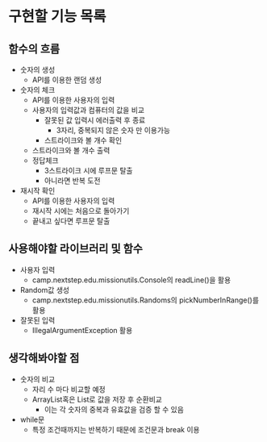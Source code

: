 # 구현할 기능 목록

## 함수의 흐름
- 숫자의 생성 
  - API를 이용한 랜덤 생성
- 숫자의 체크
  - API를 이용한 사용자의 입력
  - 사용자의 입력값과 컴퓨터의 값을 비교
    - 잘못된 값 입력시 에러출력 후 종료
      - 3자리, 중복되지 않은 숫자 만 이용가능
    - 스트라이크와 볼 개수 확인
  - 스트라이크와 볼 개수 출력
  - 정답체크
    - 3스트라이크 시에 루프문 탈출
    - 아니라면 반복 도전
- 재시작 확인
  - API를 이용한 사용자의 입력
  - 재시작 시에는 처음으로 돌아가기
  - 끝내고 싶다면 루프문 탈출

## 사용해야할 라이브러리 및 함수
- 사용자 입력
  - camp.nextstep.edu.missionutils.Console의 readLine()을 활용
- Random값 생성
  - camp.nextstep.edu.missionutils.Randoms의 pickNumberInRange()를 활용
- 잘못된 입력
  - IllegalArgumentException 활용

## 생각해봐야할 점
- 숫자의 비교
  - 자리 수 마다 비교할 예정
  - ArrayList혹은 List로 값을 저장 후 순환비교
    - 이는 각 숫자의 중복과 유효값을 검증 할 수 있음
- while문
  - 특정 조건때까지는 반복하기 때문에 조건문과 break 이용